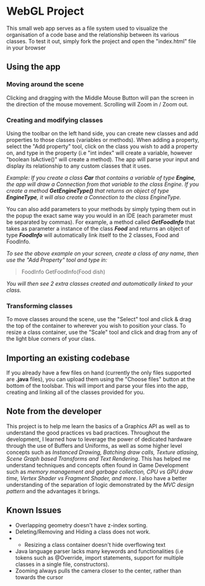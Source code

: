 # WebGL Project
This small web app serves as a file system used to visualize the organisation of a code base and the relationship between its various classes.
To test it out, simply fork the project and open the "index.html" file in your browser

## Using the app

### Moving around the scene
Clicking and dragging with the Middle Mouse Button will pan the screen in the direction of the mouse movement. 
Scrolling will Zoom in / Zoom out.

### Creating and modifying classes
Using the toolbar on the left hand side, you can create new classes and add properties to those classes (variables or methods). 
When adding a property, select the "Add property" tool, click on the class you wish to add a property on, and type in the property (i.e "int index" will create a variable, however "boolean IsActive()" will create a method). The app will parse your input and display its relationship to any custom classes that it uses.

*Example: If you create a class ***Car*** that contains a variable of type **Engine**, the app will draw a Connection from that variable to the class Engine. If you create a method ***GetEngineType()*** that returns an object of type **EngineType**, it will also create a Connection to the class EngineType.*

You can also add parameters to your methods by simply typing them out in the popup the exact same way you would in an IDE (each parameter must be separated by commas).
For example, a method called ***GetFoodInfo*** that takes as parameter a instance of the class ***Food*** and returns an object of type ***FoodInfo*** will automatically link itself to the 2 classes, Food and FoodInfo.

*To see the above example on your screen, create a class of any name, then use the "Add Property" tool and type in:*
>FoodInfo GetFoodInfo(Food dish)

*You will then see 2 extra classes created and automatically linked to your class.*


### Transforming classes
To move classes around the scene, use the "Select" tool and click & drag the top of the container to wherever you wish to position your class.
To resize a class container, use the "Scale" tool and click and drag from any of the light blue corners of your class.

## Importing an existing codebase
If you already have a few files on hand (currently the only files supported are **.java** files), you can upload them using the "Choose files" button at the bottom of the toolsbar.
This will import and parse your files into the app, creating and linking all of the classes provided for you.

## Note from the developer

This project is to help me learn the basics of a Graphics API as well as to understand the good practices vs bad practices. Throughout the development, I learned how to leverage the power of dedicated hardware through the use of Buffers and Uniforms, as well as some higher level concepts such as *Instanced Drawing, Batching draw calls, Texture atlasing, Scene Graph based Transforms and Text Rendering*.
This has helped me understand techniques and concepts often found in Game Development such as *memory management and garbage collection, CPU vs GPU draw time, Vertex Shader vs Fragment Shader, and more*.
I also have a better understanding of the separation of logic demonstrated by the *MVC design pattern* and the advantages it brings.

## Known Issues
- Overlapping geometry doesn't have z-index sorting.
- Deleting/Removing and Hiding a class does not work.
- - Resizing a class container doesn't hide overflowing text
- Java language parser lacks many keywords and functionalities (i.e tokens such as @Override, import statements, support for multiple classes in a single file, constructors).
- Zooming always pulls the camera closer to the center, rather than towards the cursor